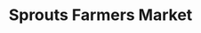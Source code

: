 ---
title: "Sprouts Farmers Market"
url: /san-diego/sprouts-farmers-market-mira-mesa-boulevard-2/
shop: supermarket
---